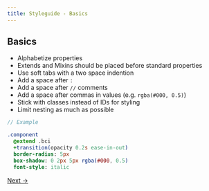 ```yaml
---
title: Styleguide - Basics
---
```


## Basics

* Alphabetize properties
* Extends and Mixins should be placed before standard properties
* Use soft tabs with a two space indention
* Add a space after `:`
* Add a space after `//` comments
* Add a space after commas in values (e.g. `rgba(#000, 0.5)`)
* Stick with classes instead of IDs for styling
* Limit nesting as much as possible

```sass
// Example

.component
  @extend .bci
  +transition(opacity 0.2s ease-in-out)
  border-radius: 5px
  box-shadow: 0 2px 5px rgba(#000, 0.5)
  font-style: italic
```

<a class="btn btn--b" href="/styleguide/sass-specific/">Next &rarr;</a>
